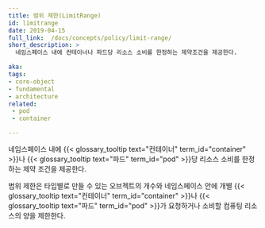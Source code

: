 ```yaml
---
title: 범위 제한(LimitRange)
id: limitrange
date: 2019-04-15
full_link:  /docs/concepts/policy/limit-range/
short_description: >
  네임스페이스 내에 컨테이너나 파드당 리소스 소비를 한정하는 제약조건을 제공한다.

aka:
tags:
- core-object
- fundamental
- architecture
related:
 - pod
 - container

---
```

  네임스페이스 내에 {{< glossary_tooltip text="컨테이너" term_id="container" >}}나 {{< glossary_tooltip text="파드" term_id="pod" >}}당 리소스 소비를 한정하는 제약 조건을 제공한다.

<!--more-->
범위 제한은 타입별로 만들 수 있는 오브젝트의 개수와
네임스페이스 안에 개별 {{< glossary_tooltip text="컨테이너" term_id="container" >}}나 {{< glossary_tooltip text="파드" term_id="pod" >}}가 요청하거나 소비할 컴퓨팅 리소스의 양을 제한한다.
